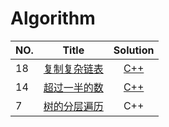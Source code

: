 # Algorithm 
|NO.| Title |Solution|
|:-- | :--------: |:--------:|
|18|[复制复杂链表](http://www.jiuzhang.com/problem/18/) | [C++](./CopyLinklist/CopyLinklist.cpp)|
|14|[超过一半的数](http://www.jiuzhang.com/problem/14/) | [C++](./OverHalfNumber/OverHalfNumber.cpp)|
|7|[树的分层遍历](http://www.jiuzhang.com/problem/7/) | C++|
